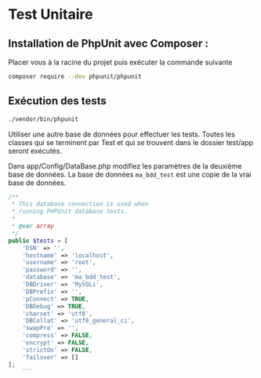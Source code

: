 # Test Unitaire

## Installation de PhpUnit avec Composer :

Placer vous à la racine du projet puis exécuter la commande suivante

```bash
composer require --dev phpunit/phpunit
```

## Exécution des tests

```bash
./vendor/bin/phpunit
```

Utiliser une autre base de données pour effectuer les tests. Toutes les classes qui se terminent par Test et qui se trouvent dans le dossier test/app seront exécutés.

Dans app/Config/DataBase.php modifiez les paramètres de la deuxième base de données. La base de données `ma_bdd_test` est une copie de la vrai base de données.


```php
/**
 * This database connection is used when
 * running PHPUnit database tests.
 *
 * @var array
 */
public $tests = [
    'DSN' => '',
    'hostname' => 'localhost',
    'username' => 'root',
    'password' => '',
    'database' => 'ma_bdd_test',
    'DBDriver' => 'MySQLi',
    'DBPrefix' => '',
    'pConnect' => TRUE,
    'DBDebug' => TRUE,
    'charset' => 'utf8',
    'DBCollat' => 'utf8_general_ci',
    'swapPre' => '',
    'compress' => FALSE,
    'encrypt' => FALSE,
    'strictOn' => FALSE,
    'failover' => []
];
    ```

